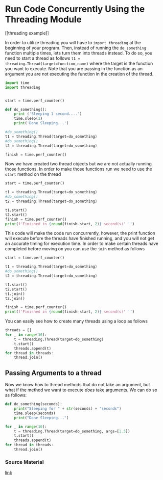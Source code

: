 # Run Code Concurrently Using the Threading Module
[[threading example]]

In order to utilize threading you will have to `import threading` at the beginning of your program. 
Then, instead of running the `do_something` function multiple times, lets turn them into threads instead. To do so, you need to start a thread as follows
`t1 = threading.Thread(target=function_name)` where the target is the function you want to execute. Note that you are passing in the function as an argument you are not executing the function in the creation of the thread.
```python
import time
import threading


start = time.perf_counter()

def do_something():
	print ('Sleeping 1 second....')
	time.sleep(1)
	print('Done Sleeping...')

#do_something()
t1 = threading.Thread(target=do_something)
#do_something()
t2 = threading.Thread(target=do_something)

finish = time.perf_counter()
```
Now we have created two thread objects but we are not actually running those functions. In order to make those functions run we need to use the `start` method on the thread
```python
start = time.perf_counter()

t1 = threading.Thread(target=do_something)
#do_something()
t2 = threading.Thread(target=do_something)

t1.start()
t2.start()
finish = time.perf_counter()
print(f'Finished in {round(finish-start, 2)} second(s)' '')
```
 This code will make the code run concurrently, however, the print function will execute before the threads have finished running, and you will not get an accurate timing for execution time. In order to make certain threads have completed before  moving on you can use the `join` method as follows
```python
start = time.perf_counter()

t1 = threading.Thread(target=do_something)
#do_something()
t2 = threading.Thread(target=do_something)

t1.start()
t2.start()
t1.join()
t2.join()

finish = time.perf_counter()
print(f'Finished in {round(finish-start, 2)} second(s)' '')
```

You can easily see how to create many threads using a loop as follows
```Python
threads = []
for _ in range(10):
	t = threading.Thread(target=do_something)
	t.start()
	threads.append(t)
for thread in threads:
	thread.join()
```


## Passing Arguments to a thread
Now we know how to thread methods that do not take an argument, but what if the method we want to execute _does_ take arguments. We can do so as follows:
```Python
def do_something(seconds):
	print("Sleeping for " + str(seconds) + "seconds")
	time.sleep(seconds)
	print("Done Sleeping...")

for _ in range(10):
	t = threading.Thread(target=do_something, args=[1.5])
	t.start()
	threads.append(t)
for thread in threads:
	thread.join()

```

### Source Material
[link](https://www.youtube.com/watch?v=IEEhzQoKtQU)

